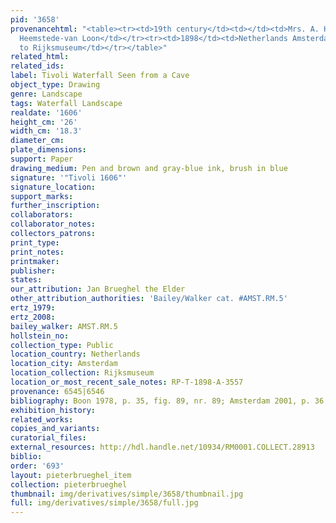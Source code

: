 ```yaml
---
pid: '3658'
provenancehtml: "<table><tr><td>19th century</td><td></td><td>Mrs. A. H. Beels van
  Heemstede-van Loon</td></tr><tr><td>1898</td><td>Netherlands Amsterdam</td><td>Gift
  to Rijksmuseum</td></tr></table>"
related_html:
related_ids:
label: Tivoli Waterfall Seen from a Cave
object_type: Drawing
genre: Landscape
tags: Waterfall Landscape
realdate: '1606'
height_cm: '26'
width_cm: '18.3'
diameter_cm:
plate_dimensions:
support: Paper
drawing_medium: Pen and brown and gray-blue ink, brush in blue
signature: '"Tivoli 1606"'
signature_location:
support_marks:
further_inscription:
collaborators:
collaborator_notes:
collectors_patrons:
print_type:
print_notes:
printmaker:
publisher:
states:
our_attribution: Jan Brueghel the Elder
other_attribution_authorities: 'Bailey/Walker cat. #AMST.RM.5'
ertz_1979:
ertz_2008:
bailey_walker: AMST.RM.5
hollstein_no:
collection_type: Public
location_country: Netherlands
location_city: Amsterdam
location_collection: Rijksmuseum
location_or_most_recent_sale_notes: RP-T-1898-A-3557
provenance: 6545|6546
bibliography: Boon 1978, p. 35, fig. 89, nr. 89; Amsterdam 2001, p. 36, fig. E
exhibition_history:
related_works:
copies_and_variants:
curatorial_files:
external_resources: http://hdl.handle.net/10934/RM0001.COLLECT.28913
biblio:
order: '693'
layout: pieterbrueghel_item
collection: pieterbrueghel
thumbnail: img/derivatives/simple/3658/thumbnail.jpg
full: img/derivatives/simple/3658/full.jpg
---
```

